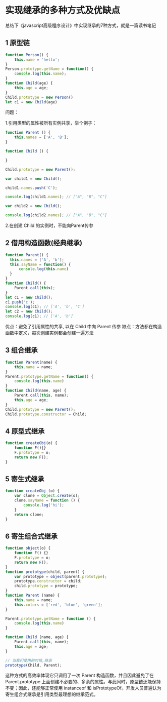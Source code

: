 # 实现继承的多种方式及优缺点
总结下《javascript高级程序设计》中实现继承的7种方式，就是一篇读书笔记
## 1 原型链
```javascript
function Person() {
    this.name = 'hello';
}
Person.prototype.getName = function() {
    console.log(this.name);
}
function Child(age) {
    this.age = age;
}
Child.prototype = new Person()
let c1 = new Child(age)
```
问题：

1.引用类型的属性被所有实例共享，举个例子：
```javascript
function Parent () {
    this.names = ['A', 'B'];
}

function Child () {

}

Child.prototype = new Parent();

var child1 = new Child();

child1.names.push('C');

console.log(child1.names); // ["A", "B", "C"]

var child2 = new Child();

console.log(child2.names); // ["A", "B", "C"]
```
2.在创建 Child 的实例时，不能向Parent传参
## 2 借用构造函数(经典继承)
```javascript
function Parent() {
  this.names = ['A', 'b'];
  this.sayName = function() {
      console.log(this.name)
  }
}
function Child() {
    Parent.call(this);
}
let c1 = new Child();
c1.push('c');
console.log(c1); // ['A', 'b', 'C']
let c2 = new Child();
console.log(c1); // ['A', 'b']
```
优点：避免了引用属性的共享, 以在 Child 中向 Parent 传参
缺点：方法都在构造函数中定义，每次创建实例都会创建一遍方法
## 3 组合继承
```javascript
function Parent(name) {
    this.name = name;
}
Parent.prototype.getName = function() {
    console.log(this.name)
}
function Child(name, age) {
    Parent.call(this, name);
    this.age = age;
}
Child.prototype = new Parent();
Child.prototype.constructor = Child;
```
## 4 原型式继承
```javascript
function createObj(o) {
    function F(){}
    F.prototype = o;
    return new F();
}
```
## 5 寄生式继承
```javascript
function createObj (o) {
    var clone = Object.create(o);
    clone.sayName = function () {
        console.log('hi');
    }
    return clone;
}
```
## 6 寄生组合式继承
```javascript
function object(o) {
    function F() {}
    F.prototype = o;
    return new F();
}
function prototype(child, parent) {
    var prototype = object(parent.prototype);
    prototype.constructor = child;
    child.prototype = prototype;
}
function Parent (name) {
    this.name = name;
    this.colors = ['red', 'blue', 'green'];
}

Parent.prototype.getName = function () {
    console.log(this.name)
}

function Child (name, age) {
    Parent.call(this, name);
    this.age = age;
}

// 当我们使用的时候,继承
prototype(Child, Parent);

```
这种方式的高效率体现它只调用了一次 Parent 构造函数，并且因此避免了在 Parent.prototype 上面创建不必要的、多余的属性。与此同时，原型链还能保持不变；因此，还能够正常使用 instanceof 和 isPrototypeOf。开发人员普遍认为寄生组合式继承是引用类型最理想的继承范式。
